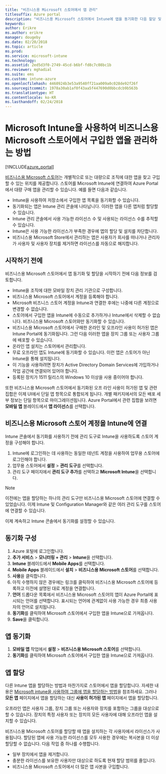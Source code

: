 ```yaml
---
title: "비즈니스용 Microsoft 스토어에서 앱 관리"
titlesuffix: Azure portal
description: "비즈니스용 Microsoft 스토어에서 Intune에 앱을 동기화한 다음 할당 및 추적하는 방법을 알아봅니다.\""
keywords: 
author: Erikre
ms.author: erikre
manager: dougeby
ms.date: 02/20/2018
ms.topic: article
ms.prod: 
ms.service: microsoft-intune
ms.technology: 
ms.assetid: 2ed5d3f0-2749-45cd-b6bf-fd8c7c08bc1b
ms.reviewer: mghadial
ms.suite: ems
ms.custom: intune-azure
ms.openlocfilehash: 4460924b3e53a9540ff21aa009a0c028de92f26f
ms.sourcegitcommit: 1978a30ab1af0f43aa5f447690d0bbcdcb9b563b
ms.translationtype: HT
ms.contentlocale: ko-KR
ms.lasthandoff: 02/24/2018
---
```

# <a name="how-to-manage-apps-you-purchased-from-the-microsoft-store-for-business-with-microsoft-intune"></a>Microsoft Intune을 사용하여 비즈니스용 Microsoft 스토어에서 구입한 앱을 관리하는 방법

[!INCLUDE[azure_portal](./includes/azure_portal.md)]


[비즈니스용 Microsoft 스토어](https://www.microsoft.com/business-store)는 개별적으로 또는 대량으로 조직에 대한 앱을 찾고 구입할 수 있는 위치를 제공합니다. 스토어를 Microsoft Intune에 연결하여 Azure Portal에서 대량 구매 앱을 관리할 수 있습니다. 예를 들면 다음과 같습니다.
* Intune을 사용하여 저장소에서 구입한 앱 목록을 동기화할 수 있습니다.
* 동기화되는 앱은 Intune 관리 콘솔에 나타납니다. 이러한 앱을 다른 앱처럼 할당할 수 있습니다.
* Intune 관리 콘솔에서 사용 가능한 라이선스 수 및 사용되는 라이선스 수를 추적할 수 있습니다.
* Intune은 사용 가능한 라이선스가 부족한 경우에 앱의 할당 및 설치를 차단합니다.
* 비즈니스용 Microsoft Store에서 관리하는 앱은 사용자가 회사를 떠나거나 관리자가 사용자 및 사용자 장치를 제거하면 라이선스를 자동으로 해지합니다.

## <a name="before-you-start"></a>시작하기 전에

비즈니스용 Microsoft 스토어에서 앱 동기화 및 할당을 시작하기 전에 다음 정보를 검토합니다.

- Intune을 조직에 대한 모바일 장치 관리 기관으로 구성합니다.
- 비즈니스용 Microsoft 스토어에서 계정을 등록해야 합니다.
- Microsoft 비즈니스 스토어 계정을 Intune과 연결한 후에는 나중에 다른 계정으로 변경할 수 없습니다.
- 스토어에서 구입한 앱을 Intune에 수동으로 추가하거나 Intune에서 삭제할 수 없습니다. 비즈니스용 Microsoft 스토어와만 동기화할 수 있습니다.
- 비즈니스용 Microsoft 스토어에서 구매한 온라인 및 오프라인 사용이 허가된 앱은 Intune Portal에 동기화됩니다. 그런 다음 이러한 앱을 장치 그룹 또는 사용자 그룹에 배포할 수 있습니다. 
- 온라인 앱 설치는 스토어에서 관리합니다.
- 무료 오프라인 앱도 Intune에 동기화할 수 있습니다. 이런 앱은 스토어가 아닌 Intune을 통해 설치됩니다.
- 이 기능을 사용하려면 장치가 Active Directory Domain Services에 가입하거나 작업 공간에 연결되어 있어야 합니다.
- 등록된 장치가 1511 릴리스의 Windows 10 이상을 사용 중이어야 합니다.

또한 비즈니스용 Microsoft 스토어에서 동기화된 오프 라인 사용이 허가된 앱 및 관련 집합은 이제 UI에서 단일 앱 항목으로 통합되게 됩니다. 개별 패키지에서의 모든 배포 세부 정보는 단일 항목으로 마이그레이션됩니다. Azure Portal에서 관련 집합을 보려면 **모바일 앱** 블레이드에서 **앱 라이선스**를 선택합니다.

## <a name="associate-your-microsoft-store-for-business-account-with-intune"></a>비즈니스용 Microsoft 스토어 계정을 Intune에 연결
Intune 콘솔에서 동기화를 사용하기 전에 관리 도구로 Intune을 사용하도록 스토어 계정을 구성해야 합니다.
1. Intune에 로그인하는 데 사용하는 동일한 테넌트 계정을 사용하여 업무용 스토어에 로그인해야 합니다.
2. 업무용 스토어에서 **설정** > **관리 도구**를 선택합니다.
3. 관리 도구 페이지에서 **관리 도구 추가**를 선택하고 **Microsoft Intune**을 선택합니다.

> [!NOTE]
> 이전에는 앱을 할당하는 하나의 관리 도구만 비즈니스용 Microsoft 스토어에 연결할 수 있었습니다. 이제 Intune 및 Configuration Manager와 같은 여러 관리 도구를 스토어에 연결할 수 있습니다.

이제 계속하고 Intune 콘솔에서 동기화를 설정할 수 있습니다.

## <a name="configure-synchronization"></a>동기화 구성

1. Azure 포털에 로그인합니다.
2. **추가 서비스** > **모니터링 + 관리** > **Intune**을 선택합니다.
3. **Intune** 블레이드에서 **Mobile Apps**를 선택합니다.
4. **Mobile Apps** 블레이드에서 **설치** > **비즈니스용 Microsoft 스토어**를 선택합니다.
5. **사용**을 클릭합니다.
6. 아직 수행하지 않은 경우에는 링크를 클릭하여 비즈니스용 Microsoft 스토어에 등록하고 이전에 설명된 대로 계정을 연결합니다.
7. **언어** 드롭다운 목록에서 비즈니스용 Microsoft 스토어의 앱이 Azure Portal에 표시되는 언어를 선택합니다. 표시되는 언어에 관계없이 사용 가능한 경우 최종 사용자의 언어로 설치됩니다.
8. **동기화**를 클릭하여 Microsoft 스토어에서 구입한 앱을 Intune으로 가져옵니다.
9. **Save**을 클릭합니다.

## <a name="synchronize-apps"></a>앱 동기화

1. **모바일 앱** 작업에서 **설정** > **비즈니스용 Microsoft 스토어**를 선택합니다.
2. **동기화**를 클릭하여 Microsoft 스토어에서 구입한 앱을 Intune으로 가져옵니다.

## <a name="assign-apps"></a>앱 할당

다른 Intune 앱을 할당하는 방법과 마찬가지로 스토어에서 앱을 할당합니다. 자세한 내용은 [Microsoft intune을 사용하여 그룹에 앱을 할당하는 방법](apps-deploy.md)을 참조하세요. 그러나 **모든 앱** 페이지에서 앱을 할당하는 대신 **사용이 허가된 앱** 페이지에서 앱을 할당합니다.

오프라인 앱은 사용자 그룹, 장치 그룹 또는 사용자와 장치를 포함하는 그룹을 대상으로 할 수 있습니다.
장치의 특정 사용자 또는 장치의 모든 사용자에 대해 오프라인 앱을 설치할 수 있습니다. 


비즈니스용 Microsoft 스토어를 할당할 때 앱을 설치하는 각 사용자에서 라이선스가 사용됩니다. 할당된 앱에 사용 가능한 라이선스를 모두 사용한 경우에는 복사본을 더 이상 할당할 수 없습니다. 다음 작업 중 하나를 수행합니다.
* 일부 장치에서 앱을 제거합니다.
* 충분한 라이선스를 보유한 사용자만 대상으로 하도록 현재 할당 범위를 줄입니다.
* 비즈니스용 Microsoft 스토어에서 더 많은 앱 사본을 구입합니다.


